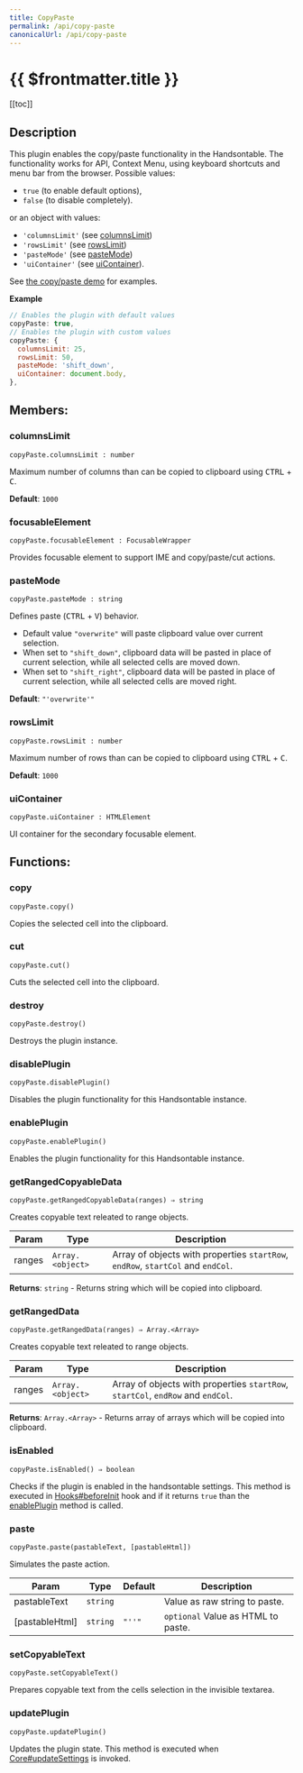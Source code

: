 ```yaml
---
title: CopyPaste
permalink: /api/copy-paste
canonicalUrl: /api/copy-paste
---
```


# {{ $frontmatter.title }}

[[toc]]

## Description


This plugin enables the copy/paste functionality in the Handsontable. The functionality works for API, Context Menu,
using keyboard shortcuts and menu bar from the browser.
Possible values:
* `true` (to enable default options),
* `false` (to disable completely).

or an object with values:
* `'columnsLimit'` (see [columnsLimit](#CopyPaste+columnsLimit))
* `'rowsLimit'` (see [rowsLimit](#CopyPaste+rowsLimit))
* `'pasteMode'` (see [pasteMode](#CopyPaste+pasteMode))
* `'uiContainer'` (see [uiContainer](#CopyPaste+uiContainer)).

See [the copy/paste demo](https://handsontable.com/docs/demo-copy-paste.html) for examples.


**Example**  
```js
// Enables the plugin with default values
copyPaste: true,
// Enables the plugin with custom values
copyPaste: {
  columnsLimit: 25,
  rowsLimit: 50,
  pasteMode: 'shift_down',
  uiContainer: document.body,
},
```
## Members:

### columnsLimit
`copyPaste.columnsLimit : number`

Maximum number of columns than can be copied to clipboard using <kbd>CTRL</kbd> + <kbd>C</kbd>.

**Default**: <code>1000</code>  


### focusableElement
`copyPaste.focusableElement : FocusableWrapper`

Provides focusable element to support IME and copy/paste/cut actions.



### pasteMode
`copyPaste.pasteMode : string`

Defines paste (<kbd>CTRL</kbd> + <kbd>V</kbd>) behavior.
* Default value `"overwrite"` will paste clipboard value over current selection.
* When set to `"shift_down"`, clipboard data will be pasted in place of current selection, while all selected cells are moved down.
* When set to `"shift_right"`, clipboard data will be pasted in place of current selection, while all selected cells are moved right.

**Default**: <code>&quot;&#x27;overwrite&#x27;&quot;</code>  


### rowsLimit
`copyPaste.rowsLimit : number`

Maximum number of rows than can be copied to clipboard using <kbd>CTRL</kbd> + <kbd>C</kbd>.

**Default**: <code>1000</code>  


### uiContainer
`copyPaste.uiContainer : HTMLElement`

UI container for the secondary focusable element.


## Functions:

### copy
`copyPaste.copy()`

Copies the selected cell into the clipboard.



### cut
`copyPaste.cut()`

Cuts the selected cell into the clipboard.



### destroy
`copyPaste.destroy()`

Destroys the plugin instance.



### disablePlugin
`copyPaste.disablePlugin()`

Disables the plugin functionality for this Handsontable instance.



### enablePlugin
`copyPaste.enablePlugin()`

Enables the plugin functionality for this Handsontable instance.



### getRangedCopyableData
`copyPaste.getRangedCopyableData(ranges) ⇒ string`

Creates copyable text releated to range objects.


| Param | Type | Description |
| --- | --- | --- |
| ranges | <code>Array.&lt;object&gt;</code> | Array of objects with properties `startRow`, `endRow`, `startCol` and `endCol`. |


**Returns**: <code>string</code> - Returns string which will be copied into clipboard.  

### getRangedData
`copyPaste.getRangedData(ranges) ⇒ Array.<Array>`

Creates copyable text releated to range objects.


| Param | Type | Description |
| --- | --- | --- |
| ranges | <code>Array.&lt;object&gt;</code> | Array of objects with properties `startRow`, `startCol`, `endRow` and `endCol`. |


**Returns**: <code>Array.&lt;Array&gt;</code> - Returns array of arrays which will be copied into clipboard.  

### isEnabled
`copyPaste.isEnabled() ⇒ boolean`

Checks if the plugin is enabled in the handsontable settings. This method is executed in [Hooks#beforeInit](./Hooks/#beforeInit)
hook and if it returns `true` than the [enablePlugin](#CopyPaste+enablePlugin) method is called.



### paste
`copyPaste.paste(pastableText, [pastableHtml])`

Simulates the paste action.


| Param | Type | Default | Description |
| --- | --- | --- | --- |
| pastableText | <code>string</code> |  | Value as raw string to paste. |
| [pastableHtml] | <code>string</code> | <code>&quot;&#x27;&#x27;&quot;</code> | `optional` Value as HTML to paste. |



### setCopyableText
`copyPaste.setCopyableText()`

Prepares copyable text from the cells selection in the invisible textarea.



### updatePlugin
`copyPaste.updatePlugin()`

Updates the plugin state. This method is executed when [Core#updateSettings](./Core/#updateSettings) is invoked.


